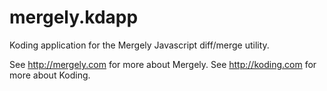 mergely.kdapp
=============

Koding application for the Mergely Javascript diff/merge utility.

See http://mergely.com for more about Mergely.
See http://koding.com for more about Koding.

